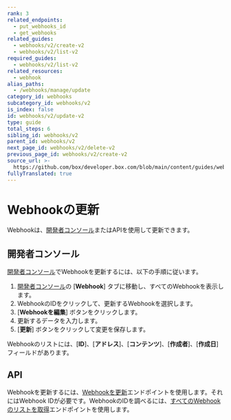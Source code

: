 ```yaml
---
rank: 3
related_endpoints:
  - put_webhooks_id
  - get_webhooks
related_guides:
  - webhooks/v2/create-v2
  - webhooks/v2/list-v2
required_guides:
  - webhooks/v2/list-v2
related_resources:
  - webhook
alias_paths:
  - /webhooks/manage/update
category_id: webhooks
subcategory_id: webhooks/v2
is_index: false
id: webhooks/v2/update-v2
type: guide
total_steps: 6
sibling_id: webhooks/v2
parent_id: webhooks/v2
next_page_id: webhooks/v2/delete-v2
previous_page_id: webhooks/v2/create-v2
source_url: >-
  https://github.com/box/developer.box.com/blob/main/content/guides/webhooks/v2/update-v2.md
fullyTranslated: true
---
```

# Webhookの更新

Webhookは、[開発者コンソール][console]またはAPIを使用して更新できます。

## 開発者コンソール

[開発者コンソール][console]でWebhookを更新するには、以下の手順に従います。

1. [開発者コンソール][console]の \[**Webhook**] タブに移動し、すべてのWebhookを表示します。
2. WebhookのIDをクリックして、更新するWebhookを選択します。
3. \[**Webhookを編集**] ボタンをクリックします。
4. 更新するデータを入力します。
5. \[**更新**] ボタンをクリックして変更を保存します。

<Message type="notice">

Webhookのリストには、\[**ID**]、\[**アドレス**]、\[**コンテンツ**]、\[**作成者**]、\[**作成日**] フィールドがあります。

</Message>

## API

Webhookを更新するには、[Webhookを更新][2]エンドポイントを使用します。それにはWebhook IDが必要です。WebhookのIDを調べるには、[すべてのWebhookのリストを取得][1]エンドポイントを使用します。

<Samples id="put_webhooks_id">

</Samples>

[1]: g://webhooks/v2/list-v2

[2]: e://put-webhooks-id

[console]: https://app.box.com/developers/console